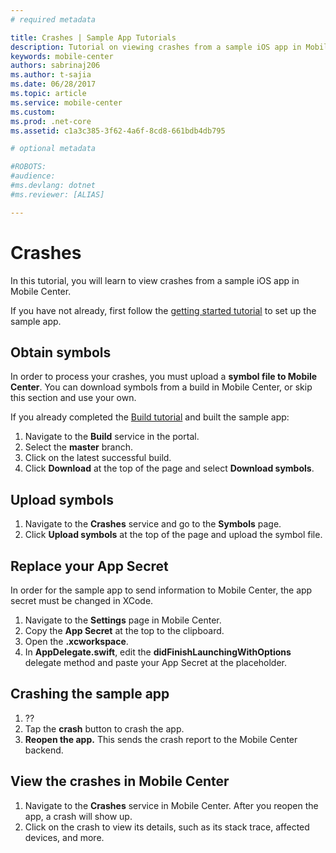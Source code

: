 ```yaml
---
# required metadata

title: Crashes | Sample App Tutorials
description: Tutorial on viewing crashes from a sample iOS app in Mobile Center
keywords: mobile-center
authors: sabrinaj206
ms.author: t-sajia
ms.date: 06/28/2017
ms.topic: article
ms.service: mobile-center
ms.custom:
ms.prod: .net-core
ms.assetid: c1a3c385-3f62-4a6f-8cd8-661bdb4db795

# optional metadata

#ROBOTS:
#audience:
#ms.devlang: dotnet
#ms.reviewer: [ALIAS]

---
```


# Crashes
In this tutorial, you will learn to view crashes from a sample iOS app in Mobile Center.

If you have not already, first follow the [getting started tutorial](/getting-started.md) to set up the sample app.

## Obtain symbols
In order to process your crashes, you must upload a **symbol file to Mobile Center**. You can download symbols from a build in Mobile Center, or skip this section and use your own.

If you already completed the [Build tutorial](/build.md) and built the sample app:
1. Navigate to the **Build** service in the portal.
2. Select the **master** branch.
3. Click on the latest successful build.
4. Click **Download** at the top of the page and select **Download symbols**.

## Upload symbols
1. Navigate to the **Crashes** service and go to the **Symbols** page.
2. Click **Upload symbols** at the top of the page and upload the symbol file.


## Replace your App Secret
In order for the sample app to send information to Mobile Center, the app secret must be changed in XCode.

1. Navigate to the **Settings** page in Mobile Center.
2. Copy the **App Secret** at the top to the clipboard.
3. Open the **.xcworkspace**.
4. In **AppDelegate.swift**, edit the **didFinishLaunchingWithOptions** delegate method and paste your App Secret at the placeholder.

## Crashing the sample app
1. ??
2. Tap the **crash** button to crash the app.
3. **Reopen the app.** This sends the crash report to the Mobile Center backend.

## View the crashes in Mobile Center
1. Navigate to the **Crashes** service in Mobile Center. After you reopen the app, a crash will show up.
2. Click on the crash to view its details, such as its stack trace, affected devices, and more.
